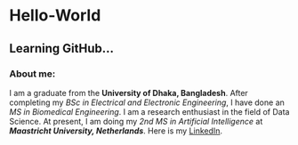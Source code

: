 # Hello-World
## Learning GitHub...
### About me:
I am a graduate from the **University of Dhaka, Bangladesh**. After completing my *BSc in Electrical and Electronic Engineering*, I have done an *MS in Biomedical Engineering*. I am a research enthusiast in the field of Data Science. At present, I am doing my *2nd MS in Artificial Intelligence* at ***Maastricht University, Netherlands***.
Here is my [LinkedIn](https://www.linkedin.com/in/amirul-karim-tanim-6b4872b4/).
